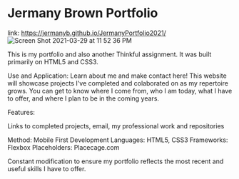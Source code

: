 
# Jermany Brown Portfolio

link: https://jermanyb.github.io/JermanyPortfolio2021/
![Screen Shot 2021-03-29 at 11 52 36 PM](https://user-images.githubusercontent.com/76081613/112933265-7f296400-90ed-11eb-8f7a-08ee9d68e5fc.png)


This is my portfolio and also another Thinkful assignment. It was built primarily on HTML5 and CSS3. 


Use and Application: Learn about me and make contact here! This website will showcase projects I've completed and colaborated on as my repertoire grows. You can get to know where I come from, who I am today, what I have to offer, and where I plan to be in the coming years.

Features:

Links to completed projects, email, my professional work and repositories

Method: Mobile First Development Languages: HTML5, CSS3 Frameworks: Flexbox Placeholders: Placecage.com

Constant modification to ensure my portfolio reflects the most recent and useful skills I have to offer.
